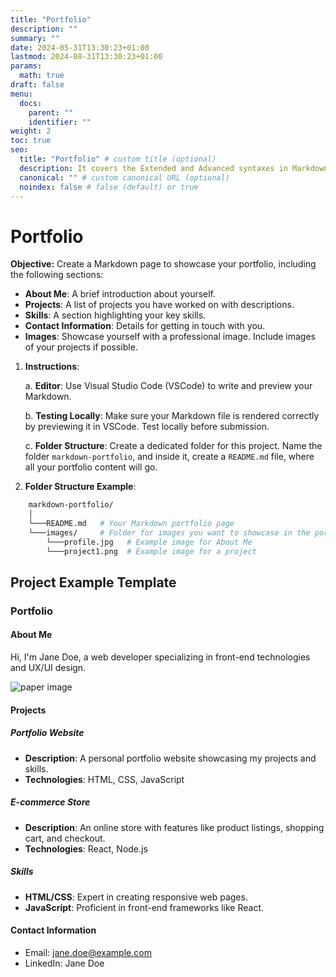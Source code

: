 ```yaml
---
title: "Portfolio"
description: ""
summary: ""
date: 2024-05-31T13:30:23+01:00
lastmod: 2024-08-31T13:30:23+01:00
params:
  math: true
draft: false
menu:
  docs:
    parent: ""
    identifier: ""
weight: 2
toc: true
seo:
  title: "Portfolio" # custom title (optional)
  description: It covers the Extended and Advanced syntaxes in Markdown, best practices for writing clear and effective technical content, and tips for organizing structuring and formatting your documents. Whether you're new to Markdown or looking to refine your skills, this guide will help you master the essentials and produce professional-quality documentation # custom description (recommended)
  canonical: "" # custom canonical URL (optional)
  noindex: false # false (default) or true
---
```


# Portfolio

**Objective:** Create a Markdown page to showcase your portfolio, including the following sections:

- **About Me**: A brief introduction about yourself.
- **Projects**: A list of projects you have worked on with descriptions.
- **Skills**: A section highlighting your key skills.
- **Contact Information**: Details for getting in touch with you.
- **Images**: Showcase yourself with a professional image. Include images of your projects if possible.

1. **Instructions**:

    a. **Editor**: Use Visual Studio Code (VSCode) to write and preview your Markdown.

    b. **Testing Locally**: Make sure your Markdown file is rendered correctly by previewing it in VSCode. Test locally before submission.
  
    c. **Folder Structure**: Create a dedicated folder for this project. Name the folder `markdown-portfolio`, and inside it, create a `README.md` file, where all your portfolio content will go.

2. **Folder Structure Example**:

```bash
    markdown-portfolio/
    │
    └───README.md   # Your Markdown portfolio page
    └───images/     # Folder for images you want to showcase in the portfolio
        └───profile.jpg   # Example image for About Me
        └───project1.png  # Example image for a project
```

## Project Example Template
### Portfolio

#### About Me

Hi, I'm Jane Doe, a web developer specializing in front-end technologies and UX/UI design.

![paper image](https://paper-attachments.dropboxusercontent.com/s_59B55ADBAB7D7A55670C584A21EC6F04D6D50E31AA6DC372D704E4BE635F2ECA_1726483336662_file.jpeg)

#### Projects

##### Portfolio Website

- **Description**: A personal portfolio website showcasing my projects and skills.
- **Technologies**: HTML, CSS, JavaScript

##### E-commerce Store

- **Description**: An online store with features like product listings, shopping cart, and checkout.
- **Technologies**: React, Node.js

##### Skills

- **HTML/CSS**: Expert in creating responsive web pages.
- **JavaScript**: Proficient in front-end frameworks like React.

#### Contact Information

- Email: jane.doe@example.com
- LinkedIn: Jane Doe
